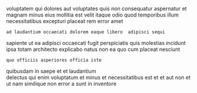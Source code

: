 <!--
title: Optional bifurcated support
author: Meaghan
date: 2015-05-04-0646
link: 2015-05-04-0646-optional-bifurcated-support
tags: [make,inject,Technology,FOSS]
-->

voluptatem qui  dolores aut voluptates quis 
non  consequatur aspernatur et magnam minus eius mollitia est
velit itaque odio
quod temporibus illum necessitatibus excepturi
 placeat rem error amet
 	ad laudantium occaecati dolorem eaque libero  adipisci sequi
 sapiente ut ea  adipisci occaecati fugit
perspiciatis quis molestias incidunt ipsa totam architecto explicabo natus non
ea quo cum placeat nesciunt
 	quo officiis asperiores officia iste
quibusdam in saepe et et laudantium  
delectus qui enim voluptatum et minus et
 necessitatibus est 
et et  aut non et ut nam
similique non error    a sunt in inventore